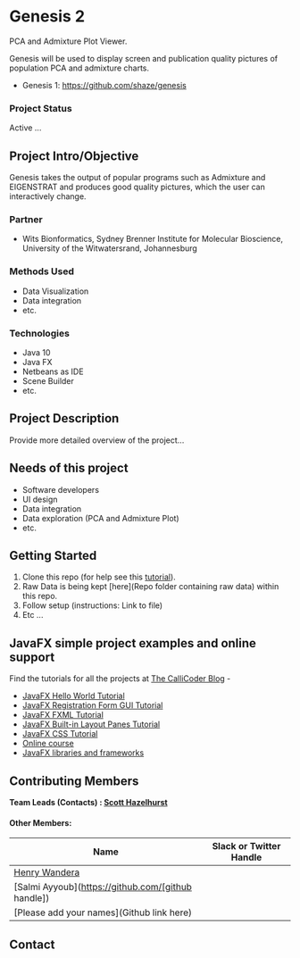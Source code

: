 # Genesis 2
PCA and Admixture Plot Viewer.

Genesis will be used to display screen and publication quality pictures of population PCA and admixture charts.
+ Genesis 1:  https://github.com/shaze/genesis

### Project Status
Active ...

## Project Intro/Objective
Genesis takes the output of popular programs such as Admixture and EIGENSTRAT and produces good quality pictures, which the user can interactively change.

### Partner
* Wits Bionformatics, Sydney Brenner Institute for Molecular Bioscience, University of the Witwatersrand, Johannesburg

### Methods Used
* Data Visualization
* Data integration
* etc.

### Technologies
* Java 10
* Java FX
* Netbeans as IDE
* Scene Builder
* etc. 

## Project Description
Provide more detailed overview of the project...

## Needs of this project
- Software developers
- UI design
- Data integration
- Data exploration (PCA and Admixture Plot)
- etc.

## Getting Started

1. Clone this repo (for help see this [tutorial](https://help.github.com/articles/cloning-a-repository/)).
2. Raw Data is being kept [here](Repo folder containing raw data) within this repo.    
3. Follow setup (instructions: Link to file)
4. Etc ...

## JavaFX simple project examples and online support
Find the tutorials for all the projects at [The CalliCoder Blog](https://www.callicoder.com) - 

+ [JavaFX Hello World Tutorial](https://www.callicoder.com/javafx-desktop-application-development-tutorial/) 
+ [JavaFX Registration Form GUI Tutorial](https://www.callicoder.com/javafx-registration-form-gui-tutorial/)
+ [JavaFX FXML Tutorial](https://www.callicoder.com/javafx-fxml-form-gui-tutorial/)
+ [JavaFX Built-in Layout Panes Tutorial](https://www.callicoder.com/javafx-built-in-layout-panes-tutorial/)
+ [JavaFX CSS Tutorial](https://www.callicoder.com/javafx-css-tutorial/)
+ [Online course](https://www.udemy.com/complete-beginners-java-tutorial-java-javafx-maven/)
+ [JavaFX libraries and frameworks](https://github.com/mhrimaz/AwesomeJavaFX#libraries-tools-and-projects)

## Contributing Members

**Team Leads (Contacts) : [Scott Hazelhurst](https://github.com/shaze)**

#### Other Members:

|Name     |  Slack or Twitter Handle  | 
|---------|-----------------|
|[Henry Wandera](https://github.com/HENRY-JERRY)| |
|[Salmi Ayyoub](https://github.com/[github handle])| |
|[Please add your names](Github link here)| |

## Contact


